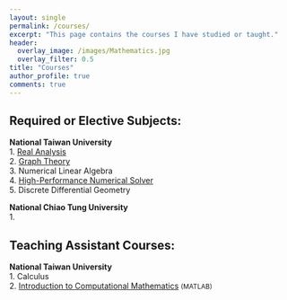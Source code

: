 ```yaml
---
layout: single
permalink: /courses/
excerpt: "This page contains the courses I have studied or taught."
header:
  overlay_image: /images/Mathematics.jpg
  overlay_filter: 0.5
title: "Courses"
author_profile: true
comments: true
---
```

## Required or Elective Subjects:
<b>National Taiwan University</b><br>
    1. [Real Analysis](subjects/real_analysis.html)<br>
    2. [Graph Theory](subjects/graph_theory.html)<br>
    3. Numerical Linear Algebra<br>
    4. [High-Performance Numerical Solver](subjects/HP_numerical_solver.html)<br>
    5. Discrete Differential Geometry<br>

<b>National Chiao Tung University</b><br>
    1. 


## Teaching Assistant Courses:
<b>National Taiwan University</b><br>
    1. Calculus<br>
    2. [Introduction to Computational Mathematics](TA/ICM.html) <small>(MATLAB)</small><br>


